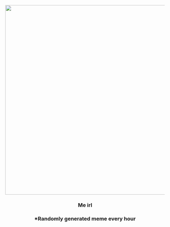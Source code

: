 <p align="center">
        <img src="https://i.imgur.com/uHaJlsq.jpg" width="600" height="600">
        </p>
        <h3 align="center">Me irl</h3>
        <h3 align="center">*Randomly generated meme every hour</h3>
    